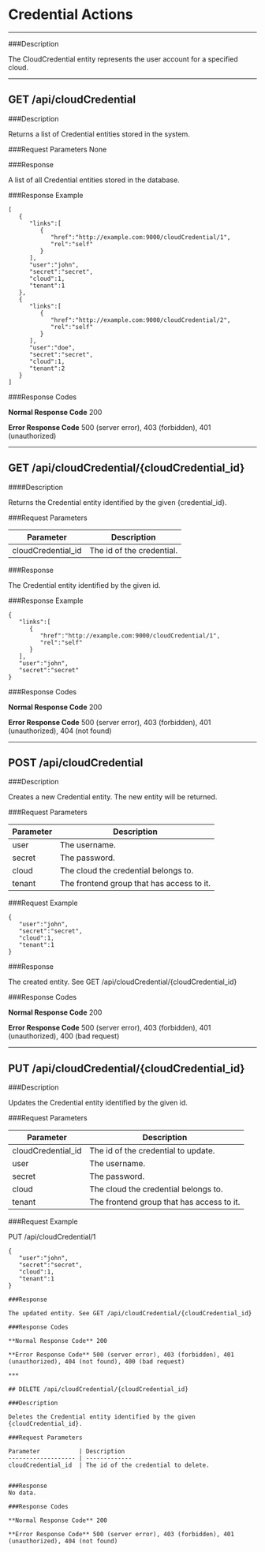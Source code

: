 ﻿# Credential Actions
***

###Description

The CloudCredential entity represents the user account for a specified cloud.

***

## GET /api/cloudCredential

###Description

Returns a list of Credential entities stored in the system.

###Request Parameters
None

###Response

A list of all Credential entities stored in the database.

###Response Example

```
[  
   {  
      "links":[  
         {  
            "href":"http://example.com:9000/cloudCredential/1",
            "rel":"self"
         }
      ],
      "user":"john",
      "secret":"secret",
      "cloud":1,
      "tenant":1
   },
   {  
      "links":[  
         {  
            "href":"http://example.com:9000/cloudCredential/2",
            "rel":"self"
         }
      ],
      "user":"doe",
      "secret":"secret",
      "cloud":1,
      "tenant":2
   }
]
```

###Response Codes

**Normal Response Code** 200

**Error Response Code** 500 (server error), 403 (forbidden), 401 (unauthorized)

***

## GET /api/cloudCredential/{cloudCredential_id}

####Description

Returns the Credential entity identified by the given {credential_id}.

###Request Parameters

Parameter           | Description
------------------  | -------------
cloudCredential_id  | The id of the credential.

###Response

The Credential entity identified by the given id.

###Response Example

```
{  
   "links":[  
      {  
         "href":"http://example.com:9000/cloudCredential/1",
         "rel":"self"
      }
   ],
   "user":"john",
   "secret":"secret"
}
```

###Response Codes

**Normal Response Code** 200

**Error Response Code** 500 (server error), 403 (forbidden), 401 (unauthorized), 404 (not found)


***

## POST /api/cloudCredential

###Description

Creates a new Credential entity. The new entity will be returned.

###Request Parameters

Parameter         | Description
----------------- | --------------
user              | The username.
secret            | The password.
cloud             | The cloud the credential belongs to.
tenant | The frontend group that has access to it.

###Request Example

```
{  
   "user":"john",
   "secret":"secret",
   "cloud":1,
   "tenant":1
}
```

###Response

The created entity. See GET /api/cloudCredential/{cloudCredential_id}

###Response Codes

**Normal Response Code** 200

**Error Response Code** 500 (server error), 403 (forbidden), 401 (unauthorized), 400 (bad request)

***

## PUT /api/cloudCredential/{cloudCredential_id}

###Description

Updates the Credential entity identified by the given id.

###Request Parameters 

Parameter           | Description
------------------- | -------------
cloudCredential_id  | The id of the credential to update.
user                | The username.
secret              | The password.
cloud               | The cloud the credential belongs to.
tenant   | The frontend group that has access to it.

###Request Example

PUT /api/cloudCredential/1

```
{  
   "user":"john",
   "secret":"secret",
   "cloud":1,
   "tenant":1
}

###Response

The updated entity. See GET /api/cloudCredential/{cloudCredential_id}

###Response Codes

**Normal Response Code** 200

**Error Response Code** 500 (server error), 403 (forbidden), 401 (unauthorized), 404 (not found), 400 (bad request)

***

## DELETE /api/cloudCredential/{cloudCredential_id}

###Description

Deletes the Credential entity identified by the given {cloudCredential_id}.

###Request Parameters

Parameter           | Description
------------------- | -------------
cloudCredential_id  | The id of the credential to delete.


###Response
No data.

###Response Codes

**Normal Response Code** 200

**Error Response Code** 500 (server error), 403 (forbidden), 401 (unauthorized), 404 (not found)
